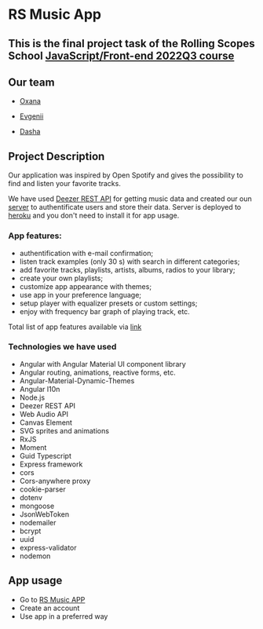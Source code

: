 # RS Music App

## This is the final project task of the Rolling Scopes School [JavaScript/Front-end 2022Q3 course](https://rs.school/js/)

## Our team

- [Oxana](https://github.com/oxxol)

- [Evgenii](https://github.com/Sylphur)

- [Dasha](https://github.com/DashaErmolich)

## Project Description

Our application was inspired by Open Spotify and gives the possibility to find and listen your favorite tracks.

We have used [Deezer REST API](https://developers.deezer.com/api) for getting music data and created our oun [server](https://github.com/Sylphur/RS-MusicApp-server) to authentificate users and store their data. Server is deployed to [heroku]( https://music-app-user-server.herokuapp.com/api) and you don't need to install it for app usage.

### App features:

- authentification with e-mail confirmation;
- listen track examples (only 30 s) with search in different categories;
- add favorite tracks, playlists, artists, albums, radios to your library;
- create your own playlists;
- customize app appearance with themes;
- use app in your preference language;
- setup player with equalizer presets or custom settings;
- enjoy with frequency bar graph of playing track, etc.

Total list of app features available via [link](https://github.com/DashaErmolich/rs-clone/blob/develop/music-app/cross-check.md)

### Technologies we have used
  
- Angular with Angular Material UI component library
- Angular routing, animations, reactive forms, etc.
- Angular-Material-Dynamic-Themes
- Angular l10n
- Node.js
- Deezer REST API
- Web Audio API
- Canvas Element
- SVG sprites and animations
- RxJS
- Moment
- Guid Typescript
- Express framework
- cors
- Сors-anywhere proxy
- cookie-parser
- dotenv
- mongoose
- JsonWebToken
- nodemailer
- bcrypt
- uuid
- express-validator
- nodemon

## App usage

- Go to [RS Music APP](https://dashaermolich-rs-clone.netlify.app/)
- Create an account
- Use app in a preferred way

